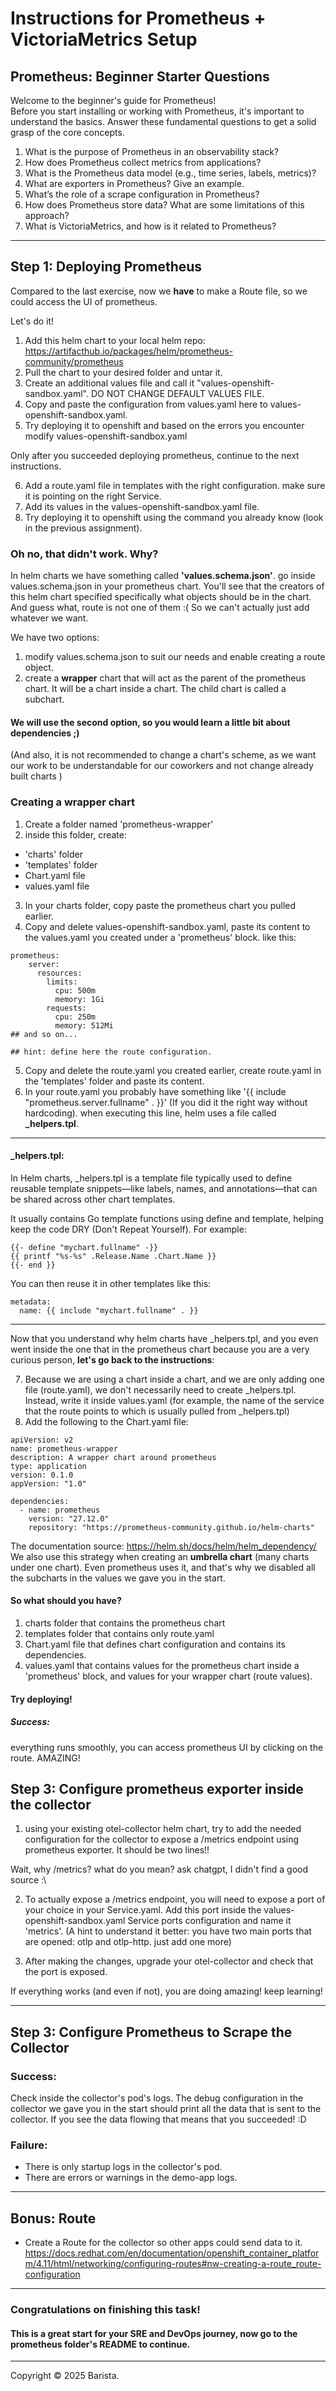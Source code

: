 # Instructions for Prometheus + VictoriaMetrics Setup

## Prometheus: Beginner Starter Questions

Welcome to the beginner's guide for Prometheus!  
Before you start installing or working with Prometheus, it's important to understand the basics. Answer these fundamental questions to get a solid grasp of the core concepts.

1. What is the purpose of Prometheus in an observability stack?
2. How does Prometheus collect metrics from applications?
3. What is the Prometheus data model (e.g., time series, labels, metrics)?
4. What are exporters in Prometheus? Give an example.
5. What’s the role of a scrape configuration in Prometheus?
6. How does Prometheus store data? What are some limitations of this approach?
7. What is VictoriaMetrics, and how is it related to Prometheus?

---

## Step 1: Deploying Prometheus

Compared to the last exercise, now we **have** to make a Route file, so we could access the UI of prometheus.

Let's do it!

1. Add this helm chart to your local helm repo: https://artifacthub.io/packages/helm/prometheus-community/prometheus
2. Pull the chart to your desired folder and untar it.
3. Create an additional values file and call it "values-openshift-sandbox.yaml". DO NOT CHANGE DEFAULT VALUES FILE. 
4. Copy and paste the configuration from values.yaml here to values-openshift-sandbox.yaml.
5. Try deploying it to openshift and based on the errors you encounter modify values-openshift-sandbox.yaml

Only after you succeeded deploying prometheus, continue to the next instructions.

6. Add a route.yaml file in templates with the right configuration. make sure it is pointing on the right Service.
7. Add its values in the values-openshift-sandbox.yaml file.
8. Try deploying it to openshift using the command you already know (look in the previous assignment).

### Oh no, that didn't work. Why?

In helm charts we have something called **'values.schema.json'**. go inside values.schema.json in your prometheus chart.
You'll see that the creators of this helm chart specified specifically what objects should be in the chart.
And guess what, route is not one of them :( So we can't actually just add whatever we want. 

We have two options:
1. modify values.schema.json to suit our needs and enable creating a route object.
2. create a **wrapper** chart that will act as the parent of the prometheus chart. It will be a chart inside a chart.
The child chart is called a subchart. 

#### We will use the second option, so you would learn a little bit about dependencies ;)
(And also, it is not recommended to change a chart's scheme,
as we want our work to be understandable for our coworkers and not change already built charts )


### Creating a wrapper chart

1. Create a folder named 'prometheus-wrapper' 
2. inside this folder, create:
- 'charts' folder
- 'templates' folder
- Chart.yaml file
- values.yaml file
3. In your charts folder, copy paste the prometheus chart you pulled earlier. 
4. Copy and delete values-openshift-sandbox.yaml, paste its content to the values.yaml you created under a 'prometheus' block. like this:

```
prometheus:
    server:
      resources:
        limits:
          cpu: 500m
          memory: 1Gi
        requests:
          cpu: 250m
          memory: 512Mi
## and so on...

## hint: define here the route configuration.
```

5. Copy and delete the route.yaml you created earlier, create route.yaml in the 'templates' folder and paste its content.
6. In your route.yaml you probably have something like '{{ include "prometheus.server.fullname" . }}' (If you did it the right way without hardcoding).
when executing this line, helm uses a file called **_helpers.tpl**. 

---

#### _helpers.tpl:

In Helm charts, _helpers.tpl is a template file typically used to define reusable template snippets—like labels, names, and annotations—that can be shared across other chart templates.

It usually contains Go template functions using define and template, helping keep the code DRY (Don't Repeat Yourself). For example:

```
{{- define "mychart.fullname" -}}
{{ printf "%s-%s" .Release.Name .Chart.Name }}
{{- end }}
```

You can then reuse it in other templates like this:

```
metadata:
  name: {{ include "mychart.fullname" . }}
```

---

Now that you understand why helm charts have _helpers.tpl, and you even went inside the one that in the
prometheus chart because you are a very curious person, **let's go back to the instructions**:

7. Because we are using a chart inside a chart, and we are only adding one file (route.yaml),
we don't necessarily need to create _helpers.tpl. Instead, write it inside values.yaml (for example,
the name of the service that the route points to which is usually pulled from _helpers.tpl)
8. Add the following to the Chart.yaml file:

```
apiVersion: v2
name: prometheus-wrapper
description: A wrapper chart around prometheus
type: application
version: 0.1.0
appVersion: "1.0"

dependencies:
  - name: prometheus
    version: "27.12.0"
    repository: "https://prometheus-community.github.io/helm-charts"
```
The documentation source: https://helm.sh/docs/helm/helm_dependency/
We also use this strategy when creating an **umbrella chart** (many charts under one chart).
Even prometheus uses it, and that's why we disabled all the subcharts in the values we gave you in the start.

#### So what should you have?

1. charts folder that contains the prometheus chart
2. templates folder that contains only route.yaml
3. Chart.yaml file that defines chart configuration and contains its dependencies.
4. values.yaml that contains values for the prometheus chart inside a 'prometheus' block,
and values for your wrapper chart (route values).

#### Try deploying!

##### Success:
everything runs smoothly, you can access prometheus UI by clicking on the route. AMAZING!

## Step 3: Configure prometheus exporter inside the collector

1. using your existing otel-collector helm chart, try to add the needed configuration for the collector
to expose a /metrics endpoint using prometheus exporter.
It should be two lines!!

Wait, why /metrics? what do you mean?
ask chatgpt, I didn't find a good source :\

2. To actually expose a /metrics endpoint, you will need to expose a port of your choice in your Service.yaml.
Add this port inside the values-openshift-sandbox.yaml Service ports configuration and name it 'metrics'.
   (A hint to understand it better: you have two main ports that are opened: otlp and otlp-http. just add one more)

3. After making the changes, upgrade your otel-collector and check that the port is exposed.

If everything works (and even if not), you are doing amazing! keep learning!

---

## Step 3: Configure Prometheus to Scrape the Collector

### Success: 

Check inside the collector's pod's logs. The debug configuration in the collector we gave you in the start should print
all the data that is sent to the collector. If you see the data flowing that means that you succeeded! :D

### Failure:

- There is only startup logs in the collector's pod.
- There are errors or warnings in the demo-app logs.

---
## Bonus: Route

- Create a Route  for the collector so other apps could send data to it.
https://docs.redhat.com/en/documentation/openshift_container_platform/4.11/html/networking/configuring-routes#nw-creating-a-route_route-configuration

---

### Congratulations on finishing this task! 
#### This is a great start for your SRE and DevOps journey, now go to the prometheus folder's README to continue.

---


Copyright © 2025 Barista.


